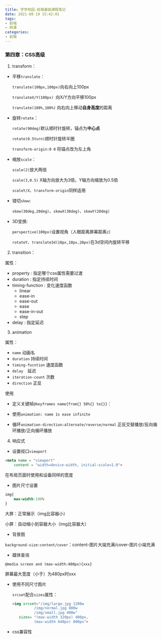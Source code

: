 ```yaml
---
title: 字学校园-前端基础课程笔记
date: 2021-08-19 15:42:01
tags:
- 前端
- 网课
categories:
- 前端
---
```




### 第四章：CSS高级

1. transform：

- 平移`translate`：

  `translate(100px,100px)`向右向上100px

  `translateX/Y(100px) `向X/Y方向平移100px

  `translate(100%,100%)` 向右向上移动**自身高度**的距离

- 旋转`rotate`：

  `rotate(90deg)`默认顺时针旋转，锚点为**中心点**

  `rotate(0.5turn)`顺时针旋转半圈

  `transform-origin:0 0` 将锚点改为左上角

- 缩放`scale`：

  `scale(2)`放大两倍

  `scale(3,0.5)` X轴方向放大为3倍，Y轴方向缩放为0.5倍

  `scaleY/X`、`transform-origin`同样适用

- 错切`skew`:

  `skew(30deg,20deg)`、`skewX(30deg)`、`skewY(20deg)`

- 3D变换:

  `perspective(100px)`设置视角（人眼距离屏幕距离`z`）

  `rotateY`、`translate3d(10px,10px,20px)`在3d空间内旋转平移

2. transition：

属性：

- property : 指定哪个css属性需要过渡
- duration : 指定持续时间
- timing-function : 变化速度函数
  - linear
  - ease-in
  - ease-out
  - ease
  - ease-in-out
  - step
- delay : 指定延迟

3. animation

属性：

- `name` 动画名
- `duration`  持续时间
- `timing-fucntion`  速度函数
- `delay  `延迟
- `iteration-count`  次数
- `direction` 正反

使用

- 定义关键帧`@keyframes name{from{} 50%{} to{}}`：

- 使用`animation: name 1s ease infinite`
- 循环`animation-direction:alternate/reverse/normal` 正反交替播放/反向循环播放/正向循环播放

4. 响应式

- 设置视口`viewport`

```html
<meta name = "viewport"
	content = "width=device-width, initial-scale=1.0">
```

在布局页面时使用和设备同样的宽度

- 图片尺寸设置

```css
img{
	max-width:100%
}
```

大屏：正常展示（img比容器小）

小屏：自动缩小到容器大小（img比容器大）

- 背景图

`background-size:content/cover`：content-图片大端充满/cover-图片小端充满

- 媒体查询

`@media screen and (max-width:480px){xxx}`

屏幕最大宽度（小于）为480px时xxx

- 使用不同尺寸图片

  `srcset`配合`sizes`属性：

  ```html
  <img srcset="/img/large.jpg 1200w
  			/img/normal.jpg 800w
  			/img/small.jpg 400w"
  	 sizes= "(max-width 320px) 400px,
  	 		(max-width 640px) 800px">
  ```

- css兼容性

